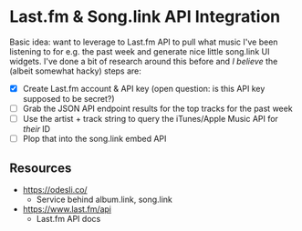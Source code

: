 # Last.fm & Song.link API Integration

Basic idea: want to leverage to Last.fm API to pull what music I've been listening to for e.g. the past week and generate nice little song.link UI widgets. I've done a bit of research around this before and _I believe_ the (albeit somewhat hacky) steps are:

- [x] Create Last.fm account & API key (open question: is this API key supposed to be secret?)
- [ ] Grab the JSON API endpoint results for the top tracks for the past week
- [ ] Use the artist + track string to query the iTunes/Apple Music API for _their_ ID
- [ ] Plop that into the song.link embed API

## Resources

- https://odesli.co/
    - Service behind album.link, song.link
- https://www.last.fm/api
    - Last.fm API docs
